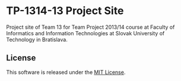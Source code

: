 # TP-1314-13 Project Site

Project site of Team 13 for Team Project 2013/14 course
at Faculty of Informatics and Information Technologies
at Slovak University of Technology in Bratislava.

## License

This software is released under the [MIT License](LICENSE.md).

